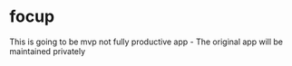 # focup


This is going to be mvp not fully productive app - The original app will be maintained privately

